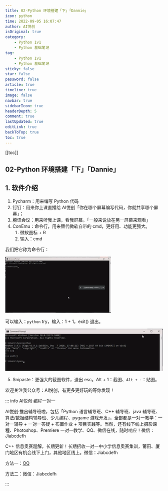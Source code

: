 ```yaml
---
title: 02-Python 环境搭建「下」「Dannie」
icon: python
time: 2022-09-05 16:07:47
author: AI悦创
isOriginal: true
category: 
    - Python 1v1
    - Python 基础笔记
tag:
    - Python 1v1
    - Python 基础笔记
sticky: false
star: false
password: false
article: true
timeline: true
image: false
navbar: true
sidebarIcon: true
headerDepth: 5
comment: true
lastUpdated: true
editLink: true
backToTop: true
toc: true
---
```


[[toc]]

## 02-Python 环境搭建「下」「Dannie」



## 1. 软件介绍

1. Pycharm：用来编写 Python 代码
2. 钉钉：用来你上课直播给 AI悦创「你在哪个屏幕编写代码，你就共享哪个屏幕」；
3. 腾讯会议：用来听我上课，看我屏幕。「一般来说放在另一屏幕来观看」
4. ConEmu：命令行，用来替代微软自带的 cmd，更好用、功能更强大。
    1. 微软图标 + R
    2. 输入：cmd

我们把它称为命令行：

<img src="./02.assets/image-20220905161746031.png" alt="image-20220905161746031" style="zoom: 33%;" />

可以输入：`python` try，输入：1 + 1，exit() 退出。

![image-20220905162059626](./02.assets/image-20220905162059626.png)

5. Snipaste：更强大的截图软件，退出 esc。Alt + 1：截图、`Alt + ·`：贴图。

欢迎关注我公众号：AI悦创，有更多更好玩的等你发现！

::: info AI悦创·编程一对一

AI悦创·推出辅导班啦，包括「Python 语言辅导班、C++ 辅导班、java 辅导班、算法/数据结构辅导班、少儿编程、pygame 游戏开发」，全部都是一对一教学：一对一辅导 + 一对一答疑 + 布置作业 + 项目实践等。当然，还有线下线上摄影课程、Photoshop、Premiere 一对一教学、QQ、微信在线，随时响应！微信：Jiabcdefh

C++ 信息奥赛题解，长期更新！长期招收一对一中小学信息奥赛集训，莆田、厦门地区有机会线下上门，其他地区线上。微信：Jiabcdefh

方法一：[QQ](http://wpa.qq.com/msgrd?v=3&uin=1432803776&site=qq&menu=yes)

方法二：微信：Jiabcdefh

:::

